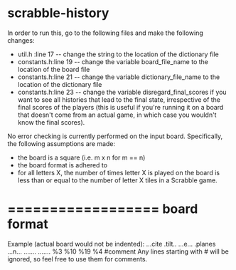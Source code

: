 scrabble-history
================

In order to run this, go to the following files and make the following changes:

* util.h     :line 17 -- change the string to the location of the dictionary file
* constants.h:line 19 -- change the variable board_file_name to the location of the board file
* constants.h:line 21 -- change the variable dictionary_file_name to the location of the dictionary file
* constants.h:line 23 -- change the variable disregard_final_scores if you want to see all histories that lead to the final state, irrespective of the final scores of the players (this is useful if you're running it on a board that doesn't come from an actual game, in which case you wouldn't know the final scores).

No error checking is currently performed on the input board. Specifically, the following assumptions are made:

* the board is a square (i.e. m x n for m == n)
* the board format is adhered to 
* for all letters X, the number of times letter X is played on the board is
  less than or equal to the number of letter X tiles in a Scrabble game.

==================
   board format
==================
Example (actual board would not be indented):
    ...cite
    .tilt..
    ...e...
    .planes
    ...n...
    .......
    .......
    %3
    %10
    %19
    %4
    #comment
Any lines starting with # will be ignored, so feel free to use them for comments.